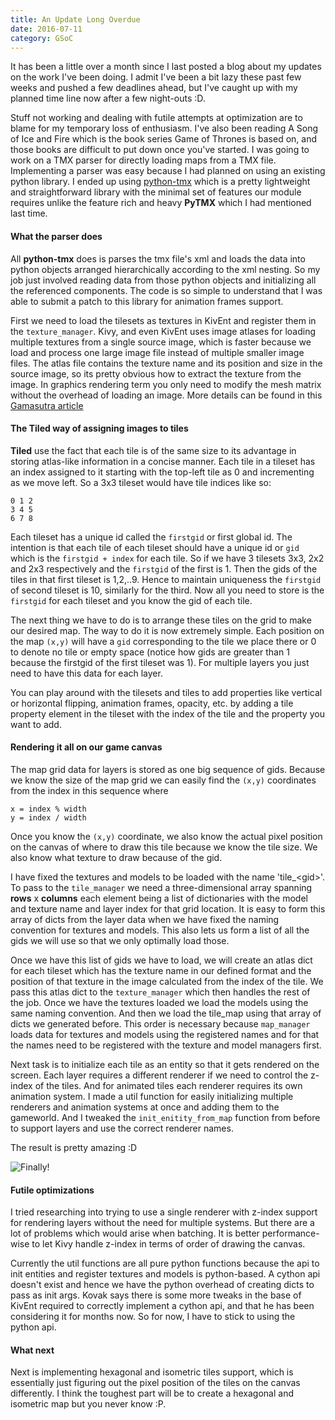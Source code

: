```yaml
---
title: An Update Long Overdue
date: 2016-07-11
category: GSoC
---
```


It has been a little over a month since I last posted a blog about my updates
on the work I've been doing. I admit I've been a bit lazy these past few weeks
and pushed a few deadlines ahead, but I've caught up with my planned time line 
now after a few night-outs :D.

Stuff not working and dealing with futile attempts at optimization are to blame
for my temporary loss of enthusiasm. I've also been reading A Song of Ice
and Fire which is the book series Game of Thrones is based on, and those books
are difficult to put down once you've started. I was going to work on a TMX
parser for directly loading maps from a TMX file. Implementing a parser was
easy because I had planned on using an existing python library. I ended up
using [python-tmx](https://pypi.python.org/pypi/tmx) which is a pretty
lightweight and straightforward library with the minimal set of features our
module requires unlike the feature rich and heavy **PyTMX** which I had 
mentioned last time.

#### What the parser does

All **python-tmx** does is parses the tmx file's xml and loads the data into
python objects arranged hierarchically according to the xml nesting. So my job
just involved reading data from those python objects and initializing all the
referenced components. The code is so simple to understand that I was able to
submit a patch to this library for animation frames support.

First we need to load the tilesets as textures in KivEnt and register them in
the `texture_manager`. Kivy, and even KivEnt uses image atlases for loading
multiple textures from a single source image, which is faster because we load
and process one large image file instead of multiple smaller image files. The
atlas file contains the texture name and its position and size in the source
image, so its pretty obvious how to extract the texture from the image.
In graphics rendering term you only need to modify the mesh matrix without the
overhead of loading an image. More details can be found in this
[Gamasutra article](http://www.gamasutra.com/view/feature/2530/practical_texture_atlases.php)

#### The **Tiled** way of assigning images to tiles 

**Tiled** use the fact that each tile is of the same size to its advantage in
storing atlas-like information in a concise manner. Each tile in a tileset has
an index assigned to it starting with the top-left tile as 0 and incrementing
as we move left. So a 3x3 tileset would have tile indices like so:

```
0 1 2
3 4 5
6 7 8
```

Each tileset has a unique id called the `firstgid` or first global id.
The intention is that each tile of each tileset should have a unique id or
`gid` which is the `firstgid + index` for each tile. So if we have 3 tilesets
3x3, 2x2 and 2x3 respectively and the `firstgid` of the first is 1. Then the
gids of the tiles in that first tileset is 1,2,..9. Hence to maintain uniqueness
the `firstgid` of second tileset is 10, similarly for the third. Now all you
need to store is the `firstgid` for each tileset and you know the gid of each
tile.

The next thing we have to do is to arrange these tiles on the grid to make our
desired map. The way to do it is now extremely simple. Each position on the
map `(x,y)` will have a `gid` corresponding to the tile we place there or 0 to
denote no tile or empty space (notice how gids are greater than 1 because the
firstgid of the first tileset was 1). For multiple layers you just need to have
this data for each layer.

You can play around with the tilesets and tiles to add properties like vertical
or horizontal flipping, animation frames, opacity, etc. by adding a tile
property element in the tileset with the index of the tile and the property you
want to add.

#### Rendering it all on our game canvas

The map grid data for layers is stored as one big sequence of gids. Because we
know the size of the map grid we can easily find the `(x,y)` coordinates from
the index in this sequence where

```
x = index % width
y = index / width
```

Once you know the `(x,y)` coordinate, we also know the actual pixel position
on the canvas of where to draw this tile because we know the tile size. We also
know what texture to draw because of the gid.

I have fixed the textures and models to be loaded with the name 'tile\_\<gid\>'.
To pass to the `tile_manager` we need a three-dimensional array spanning
**rows** x **columns** each element being a list of dictionaries with the
model and texture name and layer index for that grid location. It is easy to
form this array of dicts from the layer data when we have fixed the naming
convention for textures and models. This also lets us form a list of all the
gids we will use so that we only optimally load those.

Once we have this list of gids we have to load, we will create an atlas dict
for each tileset which has the texture name in our defined format and the
position of that texture in the image calculated from the index of the tile.
We pass this atlas dict to the `texture_manager` which then handles the rest of
the job. Once we have the textures loaded we load the models using the same
naming convention. And then we load the tile\_map using that array of dicts we 
generated before. This order is necessary because `map_manager` loads data for
textures and models using the registered names and for that the names need to
be registered with the texture and model managers first.

Next task is to initialize each tile as an entity so that it gets rendered on
the screen. Each layer requires a different renderer if we need to control the
z-index of the tiles. And for animated tiles each renderer requires its own
animation system. I made a util function for easily initializing multiple
renderers and animation systems at once and adding them to the gameworld. And
I tweaked the `init_enitity_from_map` function from before to support layers
and use the correct renderer names.

The result is pretty amazing :D

![Finally!]({static}/images/map_tmx.png)

#### Futile optimizations

I tried researching into trying to use a single renderer with z-index support
for rendering layers without the need for multiple systems. But there are a lot
of problems which would arise when batching. It is better performance-wise to
let Kivy handle z-index in terms of order of drawing the canvas.

Currently the util functions are all pure python functions because the api to
init entities and register textures and models is python-based. A cython api
doesn't exist and hence we have the python overhead of creating dicts to pass
as init args. Kovak says there is some more tweaks in the base of KivEnt
required to correctly implement a cython api, and that he has been considering
it for months now. So for now, I have to stick to using the python api.

#### What next

Next is implementing hexagonal and isometric tiles support, which is essentially
just figuring out the pixel position of the tiles on the canvas differently.
I think the toughest part will be to create a hexagonal and isometric map but
you never know :P.
